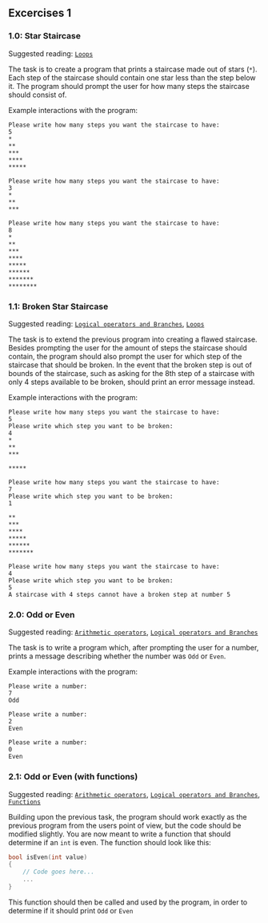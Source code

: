 ## Excercises 1

### 1.0: Star Staircase

Suggested reading: [`Loops`](../05-loops)

The task is to create a program that prints a staircase made out of stars (`*`). Each step of the staircase should contain one star less than the step below it. The program should prompt the user for how many steps the staircase should consist of.

Example interactions with the program:
```
Please write how many steps you want the staircase to have:
5
*
**
***
****
*****
```
```
Please write how many steps you want the staircase to have:
3
*
**
***
```
```
Please write how many steps you want the staircase to have:
8
*
**
***
****
*****
******
*******
********
```

### 1.1: Broken Star Staircase

Suggested reading: [`Logical operators and Branches`](../04-logical-operators-and-branches), [`Loops`](../05-loops)

The task is to extend the previous program into creating a flawed staircase. Besides prompting the user for the amount of steps the staircase should contain, the program should also prompt the user for which step of the staircase that should be broken. In the event that the broken step is out of bounds of the staircase, such as asking for the 8th step of a staircase with only 4 steps available to be broken, should print an error message instead.

Example interactions with the program:
```
Please write how many steps you want the staircase to have:
5
Please write which step you want to be broken:
4
*
**
***

*****
```
```
Please write how many steps you want the staircase to have:
7
Please write which step you want to be broken:
1

**
***
****
*****
******
*******
```
```
Please write how many steps you want the staircase to have:
4
Please write which step you want to be broken:
5
A staircase with 4 steps cannot have a broken step at number 5
```

### 2.0: Odd or Even

Suggested reading: [`Arithmetic operators`](../03-arithmetic-operators), [`Logical operators and Branches`](../04-logical-operators-and-branches)

The task is to write a program which, after prompting the user for a number, prints a message describing whether the number was `Odd` or `Even`.

Example interactions with the program:
```
Please write a number:
7
Odd
```
```
Please write a number:
2
Even
```
```
Please write a number:
0
Even
```

### 2.1: Odd or Even (with functions)

Suggested reading: [`Arithmetic operators`](../03-arithmetic-operators), [`Logical operators and Branches`](../04-logical-operators-and-branches), [`Functions`](06-functions)

Building upon the previous task, the program should work exactly as the previous program from the users point of view, but the code should be modified slightly. You are now meant to write a function that should determine if an `int` is even. The function should look like this:

```cpp
bool isEven(int value)
{
	// Code goes here...
	...
}
```

This function should then be called and used by the program, in order to determine if it should print `Odd` or `Even`
